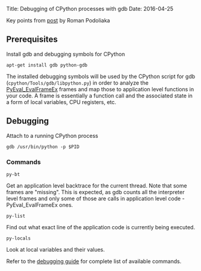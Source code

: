 Title: Debugging of CPython processes with gdb
Date: 2016-04-25

Key points from [post](http://podoliaka.org/2016/04/10/debugging-cpython-gdb/) by Roman Podoliaka

Prerequisites
-------------

Install gdb and debugging symbols for CPython

    apt-get install gdb python-gdb

The installed debugging symbols will be used by the CPython script for gdb (`cpython/Tools/gdb/libpython.py`) in order to analyze the [PyEval_EvalFrameEx](https://docs.python.org/2/c-api/veryhigh.html#c.PyEval_EvalFrameEx) frames and map those to application level functions in your code. A frame is essentially a function call and the associated state in a form of local variables, CPU registers, etc.

Debugging
---------

Attach to a running CPython process

    gdb /usr/bin/python -p $PID

### Commands

`py-bt`

Get an application level backtrace for the current thread. Note that some frames are "missing". This is expected, as gdb counts all the interpreter level frames and only some of those are calls in application level code - PyEval_EvalFrameEx ones.

`py-list`

Find out what exact line of the application code is currently being executed.

`py-locals`

Look at local variables and their values.

Refer to the [debugging guide](https://docs.python.org/devguide/gdb.html) for complete list of available commands.
